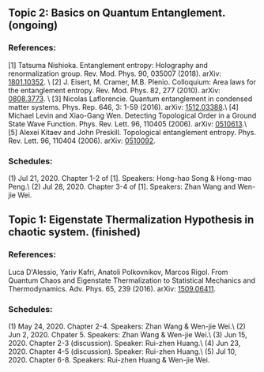 ## Topic 2: Basics on Quantum Entanglement. (ongoing)

### References:

[1] Tatsuma Nishioka. Entanglement entropy: Holography and renormalization group. Rev. Mod. Phys. 90, 035007 (2018). arXiv: [1801.10352](https://arxiv.org/abs/1801.10352). \\
[2] J. Eisert, M. Cramer, M.B. Plenio. Colloquium: Area laws for the entanglement entropy. Rev. Mod. Phys. 82, 277 (2010). arXiv: [0808.3773](https://arxiv.org/abs/0808.3773). \\
[3] Nicolas Laflorencie. Quantum entanglement in condensed matter systems. Phys. Rep. 646, 3: 1-59 (2016). arXiv: [1512.03388](https://arxiv.org/abs/1512.03388).\\
[4] Michael Levin and Xiao-Gang Wen. Detecting Topological Order in a Ground State Wave Function. Phys. Rev. Lett. 96, 110405 (2006). arXiv: [0510613](https://arxiv.org/abs/cond-mat/0510613).\\
[5] Alexei Kitaev and John Preskill. Topological entanglement entropy. Phys. Rev. Lett. 96, 110404 (2006). arXiv: [0510092](https://arxiv.org/abs/hep-th/0510092).

### Schedules:
(1) Jul 21, 2020. Chapter 1-2 of [1]. Speakers: Hong-hao Song & Hong-mao Peng.\\
(2) Jul 28, 2020. Chapter 3-4 of [1]. Speakers: Zhan Wang and Wen-jie Wei.



## Topic 1: Eigenstate Thermalization Hypothesis in chaotic system. (finished)

### References:

Luca D'Alessio, Yariv Kafri, Anatoli Polkovnikov, Marcos Rigol. From Quantum Chaos and Eigenstate Thermalization to Statistical Mechanics and Thermodynamics. Adv. Phys. 65, 239 (2016). arXiv: [1509.06411](https://arxiv.org/abs/1509.06411).

### Schedules:
(1) May 24, 2020. Chapter 2-4. Speakers: Zhan Wang & Wen-jie Wei.\\
(2) Jun 2, 2020. Chpater 5. Speakers: Zhan Wang & Wen-jie Wei.\\
(3) Jun 15, 2020. Chapter 2-3 (discussion). Speaker: Rui-zhen Huang.\\
(4) Jun 23, 2020. Chapter 4-5 (discussion). Speaker: Rui-zhen Huang.\\
(5) Jul 10, 2020. Chapter 6-8. Speakers: Rui-zhen Huang & Wen-jie Wei.


